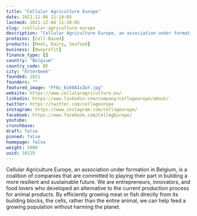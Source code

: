 ```yaml
---
title: "Cellular Agriculture Europe"
date: 2021-12-06 11:10:05
lastmod: 2021-12-06 11:10:05
slug: /cellular-agriculture-europe
description: "Cellular Agriculture Europe, an association under formation in Belgium, is a coalition of companies that are committed to playing their part in building a more resilient and sustainable future. We are entrepreneurs, innovators, and food lovers who developed an alternative to the current production process for animal products. By efficiently growing meat or fish directly from its building blocks, the cells, rather than the entire animal, we can help feed a growing population without harming the planet."
proteins: [Cell-Based]
products: [Meat, Dairy, Seafood]
business: [Nonprofit]
finance_type: []
country: "Belgium"
country_code: BE
city: "Etterbeek"
founded: 2021
founders: ""
featured_image: "FF6c_EoX0AIoZwY.jpg"
website: https://www.cellularagriculture.eu/
linkedin: https://www.linkedin.com/company/cellageurope/about/
twitter: https://twitter.com/cellageurope
instagram: https://www.instagram.com/cellageurope/
facebook: https://www.facebook.com/CellAgEurope/
youtube: 
crunchbase: 
draft: false
pinned: false
homepage: false
weight: 5000
uuid: 10129
---
```

Cellular Agriculture Europe, an association under formation in Belgium, is a coalition of companies that are committed to playing their part in building a more resilient and sustainable future. We are entrepreneurs, innovators, and food lovers who developed an alternative to the current production process for animal products. By efficiently growing meat or fish directly from its building blocks, the cells, rather than the entire animal, we can help feed a growing population without harming the planet.
